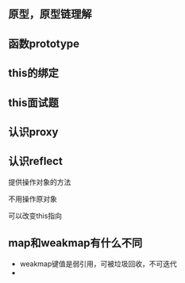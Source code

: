 ## 原型，原型链理解



## 函数prototype



## this的绑定



## this面试题



## 认识proxy





## 认识reflect

提供操作对象的方法

不用操作原对象

可以改变this指向





## map和weakmap有什么不同

- weakmap键值是弱引用，可被垃圾回收，不可迭代
- 
